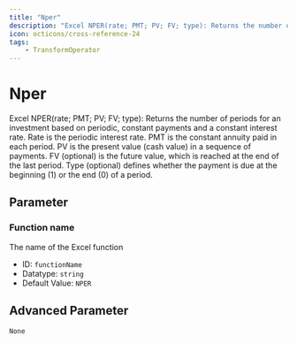 ```yaml
---
title: "Nper"
description: "Excel NPER(rate; PMT; PV; FV; type): Returns the number of periods for an investment based on periodic, constant payments and a constant interest rate. Rate is the periodic interest rate. PMT is the constant annuity paid in each period. PV is the present value (cash value) in a sequence of payments. FV (optional) is the future value, which is reached at the end of the last period. Type (optional) defines whether the payment is due at the beginning (1) or the end (0) of a period."
icon: octicons/cross-reference-24
tags: 
    - TransformOperator
---
```

# Nper
<!-- This file was generated - DO NOT CHANGE IT MANUALLY -->



Excel NPER(rate; PMT; PV; FV; type): Returns the number of periods for an investment based on periodic, constant payments and a constant interest rate. Rate is the periodic interest rate. PMT is the constant annuity paid in each period. PV is the present value (cash value) in a sequence of payments. FV (optional) is the future value, which is reached at the end of the last period. Type (optional) defines whether the payment is due at the beginning (1) or the end (0) of a period.

## Parameter

### Function name

The name of the Excel function

- ID: `functionName`
- Datatype: `string`
- Default Value: `NPER`





## Advanced Parameter

`None`